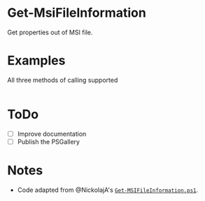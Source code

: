 # Get-MsiFileInformation

Get properties out of MSI file.

# Examples

All three methods of calling supported

```powershell

```

# ToDo

- [ ] Improve documentation
- [ ] Publish the PSGallery

# Notes

- Code adapted from @NickolajA's [`Get-MSIFileInformation.ps1`](https://www.scconfigmgr.com/2014/08/22/how-to-get-msi-file-information-with-powershell/).